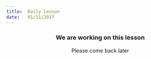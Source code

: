 ```yaml
---
title:  Daily Lesson
date:   01/11/2017
---
```


### <center>We are working on this lesson</center>
<center>Please come back later</center>